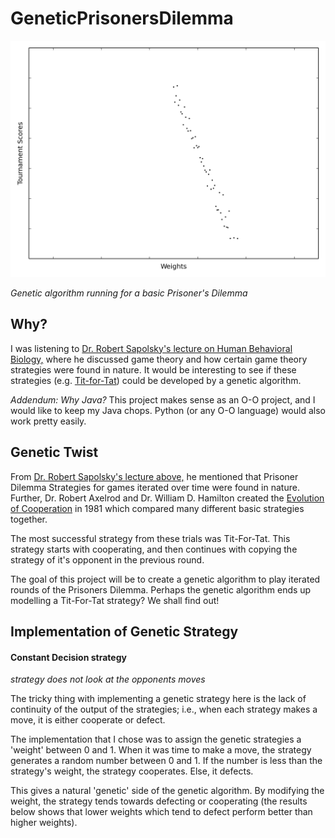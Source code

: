 # GeneticPrisonersDilemma

![Genetic Algorithm running for a basic prisoner's dilemma](line.gif)

_Genetic algorithm running for a basic Prisoner's Dilemma_

## Why?

I was listening to [Dr. Robert Sapolsky's lecture on Human Behavioral Biology,](https://www.youtube.com/watch?v=NNnIGh9g6fA) where he discussed game theory and how certain game theory strategies were found in nature. 
It would be interesting to see if these strategies (e.g. [Tit-for-Tat](https://en.wikipedia.org/wiki/Tit_for_tat)) could be developed by a genetic algorithm.

_Addendum: Why Java?_ This project makes sense as an O-O project, and I would like to keep my Java chops. Python (or any O-O language) would also work pretty easily.

## Genetic Twist

From [Dr. Robert Sapolsky's lecture above,](https://www.youtube.com/watch?v=NNnIGh9g6fA) he mentioned that Prisoner Dilemma Strategies for games iterated over time were found in nature. Further, Dr. Robert Axelrod and Dr. William D. Hamilton created the [Evolution of Cooperation](http://www-personal.umich.edu/~axe/research/Axelrod%20and%20Hamilton%20EC%201981.pdf) in 1981 which compared many different basic strategies together.

The most successful strategy from these trials was Tit-For-Tat. This strategy starts with cooperating, and then continues with copying the strategy of it's opponent in the previous round.  

The goal of this project will be to create a genetic algorithm to play iterated rounds of the Prisoners Dilemma. Perhaps the genetic algorithm ends up modelling a Tit-For-Tat strategy? We shall find out!  

## Implementation of Genetic Strategy 

#### Constant Decision strategy

_strategy does not look at the opponents moves_

The tricky thing with implementing a genetic strategy here is the lack of continuity of the output of the strategies; i.e., when each strategy makes a move, it is either cooperate or defect.

The implementation that I chose was to assign the genetic strategies a 'weight' between 0 and 1. When it was time to make a move, the strategy generates a random number between 0 and 1. If the number is less than the strategy's weight, the strategy cooperates. Else, it defects.

This gives a natural 'genetic' side of the genetic algorithm. By modifying the weight, the strategy tends towards defecting or cooperating (the results below shows that lower weights which tend to defect perform better than higher weights). 

